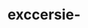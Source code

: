 # exccersie-

  <!-- Write a program that prints a multiplication table for numbers up to 12
  Write a program that prints all prime numbers. between 0 and one 10,000,000
Write a program that prints the next 20 leap years.
  Write a function that takes a list of numbers and returns the largest element.
  Write a function that tests whether a string is a palindrome.
Write a function that takes a list of strings an prints them, one per line, in a rectangular frame. For example the list ["Hello", "World", "in", "a", "frame"] gets printed as:///
***
* Hello *
* World *
* in    *
* a     *
* frame *
***
[6:17 Mr Wisdom: Write function that translates a text to Pig Latin and back. English is translated to Pig Latin by taking the first letter of every word, moving it to the end of the word and adding ‘ay’. “The quick brown fox” becomes “Hetay uickqay rownbay oxfay”.
[6:21 AM, 10/13/2022] Mr Wisdom: hint: you need to know if a number is a prime number.

you should do a for loop from 0 to 10,000,000 and print if the value is a prime number
[6:23 AM, 10/13/2022] Mr Wisdom: hint, you can figure out how to calculate the difference between leap years and then use a while loop print each.
increment a number every time you print, and when the number gets to 20 you can end the while loop
[6:32 AM, 10/13/2022]  -->
